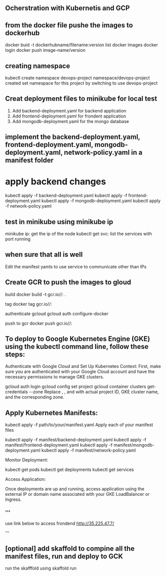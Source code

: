 ## Ocherstration with Kubernetis and GCP

## from the docker file pushe the images to dockerhub
 docker buid -t dockerhubname/filename:version
 list docker images
 docker login
 docker push image-name/version


## creating namespace
kubectl create namespace devops-project
    namespace/devops-project created
set namespace for this project by switching to use devops-project

 ## Creat deployment files to minikube for local test
1. Add backend-deployment.yaml for backend application
2. Add frontend-deployment.yaml for frondent application
3. Add mongodb-deployment.yaml for the mongo database


## implement the backend-deployment.yaml, frontend-deployment.yaml, mongodb-deployment.yaml, network-policy.yaml in a manifest folder 

# apply backend changes 
kubectl apply -f backend-deployment.yaml
kubectl apply -f frontend-deployment.yaml
kubectl apply -f mongodb-deployment.yaml
kubectl apply -f network-policy.yaml

## test in minikube using minikube ip 
minikube ip: get the ip of the node
kubectl get svc: list the services with port running

## when sure that all is well 
Edit the manifest yamls to use service to communicate other than IPs

## Create GCR to push the images to gloud

build
 docker build -t gcr.io/<project-id>/<image-name>:<tag> .

tag
 docker tag gcr.io/<project-id>/<image-name>:<tag>

authenticate gcloud
 gcloud auth configure-docker

push to gcr
 docker push gcr.io/<project-id>/<image-name>:<tag>



## To deploy  to Google Kubernetes Engine (GKE) using the kubectl command line, follow these steps:

Authenticate with Google Cloud and Set Up Kubernetes Context:
First, make sure you are authenticated with your Google Cloud account and have the necessary permissions to manage GKE clusters.

gcloud auth login
gcloud config set project <your-project-id>
gcloud container clusters get-credentials <cluster-name> --zone <cluster-zone>
Replace <your-project-id>, <cluster-name>, and <cluster-zone> with  actual project ID, GKE cluster name, and the corresponding zone.

## Apply Kubernetes Manifests:

kubectl apply -f path/to/your/manifest.yaml
Apply each of your manifest files

kubectl apply -f manifest/backend-deployment.yaml
kubectl apply -f manifest/frontend-deployment.yaml
kubectl apply -f manifest/mongodb-deployment.yaml
kubectl apply -f manifest/network-policy.yaml

Monitor Deployment:

kubectl get pods
kubectl get deployments
kubectl get services

Access Application:

Once  deployments are up and running, access application using the external IP or domain name associated with your GKE LoadBalancer or Ingress.

### ''' 
use link below to access frondend
http://35.225.47.7/

'''

## [optional] add skaffold to compine all the manifest files, run and deploy to GCK
run the skafffold using 
skaffold run
